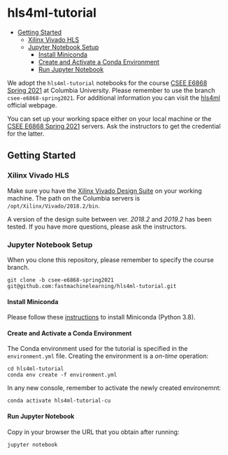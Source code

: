 # hls4ml-tutorial

<!-- vim-markdown-toc GFM -->

* [Getting Started](#getting-started)
    - [Xilinx Vivado HLS](#xilinx-vivado-hls)
    - [Jupyter Notebook Setup](#jupyter-notebook-setup)
        + [Install Miniconda](#install-miniconda)
        + [Create and Activate a Conda Environment](#create-and-activate-a-conda-environment)
        + [Run Jupyter Notebook](#run-jupyter-notebook)

<!-- vim-markdown-toc -->

We adopt the `hls4ml-tutorial` notebooks for the course [CSEE E6868 Spring 2021](http://www.cs.columbia.edu/~cseesoc/esp_html) at Columbia University. Please remember to use the branch `csee-e6868-spring2021`. For additional information you can visit the [hls4ml](https://fastmachinelearning.org/hls4ml) official webpage.

You can set up your working space either on your local machine or the [CSEE E6868 Spring 2021](http://www.cs.columbia.edu/~cseesoc/esp_html) servers. Ask the instructors to get the credential for the latter.

## Getting Started

### Xilinx Vivado HLS

Make sure you have the [Xilinx Vivado Design Suite](https://www.xilinx.com/support/download/index.html/content/xilinx/en/downloadNav/vivado-design-tools.html) on your working machine. The path on the Columbia servers is `/opt/Xilinx/Vivado/2018.2/bin`.

A version of the design suite between ver. *2018.2* and *2019.2* has been tested. If you have more questions, please ask the instructors.

### Jupyter Notebook Setup

When you clone this repository, please remember to specify the course branch.

```
git clone -b csee-e6868-spring2021 git@github.com:fastmachinelearning/hls4ml-tutorial.git
```

#### Install Miniconda

Please follow these [instructions](https://docs.conda.io/en/latest/miniconda.html) to install Miniconda (Python 3.8).

#### Create and Activate a Conda Environment

The Conda environment used for the tutorial is specified in the `environment.yml` file. Creating the environment is a _on-time_ operation:
```
cd hls4ml-tutorial
conda env create -f environment.yml
```

In any new console, remember to activate the newly created environemnt:
```
conda activate hls4ml-tutorial-cu
```

#### Run Jupyter Notebook

Copy in your browser the URL that you obtain after running:
```
jupyter notebook
```
